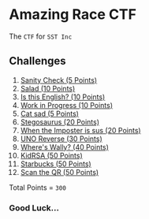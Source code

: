 # Amazing Race CTF

The `CTF` for `SST Inc`

## Challenges

1. <a href="ctf/challenge/Sanity%20Check/">Sanity Check (5 Points)</a> 
2. <a href="ctf/challenge/Salad/">Salad (10 Points)</a>
3. <a href="ctf/challenge/Is%20this%20English/">Is this English? (10 Points)</a>
4. <a href="ctf/challenge/Work%20In%20Progress/">Work in Progress (10 Points)</a>
5. <a href="ctf/challenge/Cat%20sad/">Cat sad (5 Points)</a>
11. <a href="ctf/challenge/Stegosaurus/">Stegosaurus (20 Points)</a>
6. <a href="ctf/challenge/When%20the%20Imposter%20is%20sus/">When the Imposter is sus (20 Points)</a>
7. <a href="ctf/challenge/UNO%20Reverse/">UNO Reverse (30 Points)</a>
8. <a href="ctf/challenge/Where's%20Wally/">Where's Wally? (40 Points)</a>
9. <a href="ctf/challenge/KidRSA/">KidRSA (50 Points)</a>
10. <a href="ctf/challenge/Starbucks/">Starbucks (50 Points)</a>
11. <a href="ctf/challenge/Scan%20the%20QR/">Scan the QR (50 Points)</a>

Total Points = `300`


### Good Luck...
